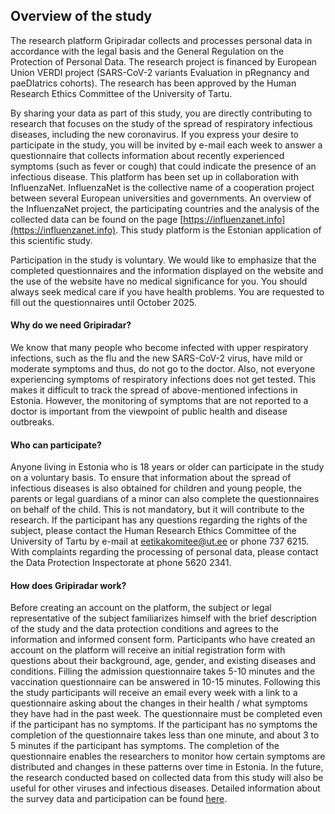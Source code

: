 ## Overview of the study

The research platform Gripiradar collects and processes personal data in accordance with the legal basis
and the General Regulation on the Protection of Personal Data. The research project is financed by
European Union VERDI project (SARS-CoV-2 variants Evaluation in pRegnancy and paeDIatrics cohorts).
The research has been approved by the Human Research Ethics Committee of the University of Tartu.

By sharing your data as part of this study, you are directly contributing to research that focuses on the
study of the spread of respiratory infectious diseases, including the new coronavirus. If you express your
desire to participate in the study, you will be invited by e-mail each week to answer a questionnaire that
collects information about recently experienced symptoms (such as fever or cough) that could indicate
the presence of an infectious disease. This platform has been set up in collaboration with InfluenzaNet.
InfluenzaNet is the collective name of a cooperation project between several European universities and
governments. An overview of the InfluenzaNet project, the participating countries and the analysis of
the collected data can be found on the page [https://influenzanet.info](https://influenzanet.info). This study platform is the
Estonian application of this scientific study.

Participation in the study is voluntary. We would like to emphasize that the completed questionnaires
and the information displayed on the website and the use of the website have no medical significance
for you. You should always seek medical care if you have health problems. You are requested to fill out
the questionnaires until October 2025.

#### Why do we need Gripiradar?

We know that many people who become infected with upper respiratory
infections, such as the flu and the new SARS-CoV-2 virus, have mild or moderate symptoms and thus, do
not go to the doctor. Also, not everyone experiencing symptoms of respiratory infections does not get
tested. This makes it difficult to track the spread of above-mentioned infections in Estonia. However, the
monitoring of symptoms that are not reported to a doctor is important from the viewpoint of public
health and disease outbreaks.

#### Who can participate? 

Anyone living in Estonia who is 18 years or older can participate in the study on a
voluntary basis. To ensure that information about the spread of infectious diseases is also obtained for
children and young people, the parents or legal guardians of a minor can also complete the
questionnaires on behalf of the child. This is not mandatory, but it will contribute to the research.
If the participant has any questions regarding the rights of the subject, please contact the Human
Research Ethics Committee of the University of Tartu by e-mail at eetikakomitee@ut.ee or phone 737
6215. With complaints regarding the processing of personal data, please contact the Data Protection
Inspectorate at phone 5620 2341.

#### How does Gripiradar work?

Before creating an account on the platform, the subject or legal
representative of the subject familiarizes himself with the brief description of the study and the data
protection conditions and agrees to the information and informed consent form. Participants who have
created an account on the platform will receive an initial registration form with questions about their
background, age, gender, and existing diseases and conditions. Filling the admission questionnaire takes
5-10 minutes and the vaccination questionnaire can be answered in 10-15 minutes. Following this the
study participants will receive an email every week with a link to a questionnaire asking about the
changes in their health / what symptoms they have had in the past week. The questionnaire must be
completed even if the participant has no symptoms. If the participant has no symptoms the completion
of the questionnaire takes less than one minute, and about 3 to 5 minutes if the participant has
symptoms. The completion of the questionnaire enables the researchers to monitor how certain
symptoms are distributed and changes in these patterns over time in Estonia. In the future, the research
conducted based on collected data from this study will also be useful for other viruses and infectious
diseases. Detailed information about the survey data and participation can be found [here](/survey-data).


